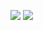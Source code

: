 ![](https://drive.google.com/uc?id=1-g_Q2GAURrtEkZXaF1EZEUucpQyc7bdv)
![](https://drive.google.com/uc?id=1-U8SHobgst-8Juu3oLR_OcPqBJ_iDliR)
